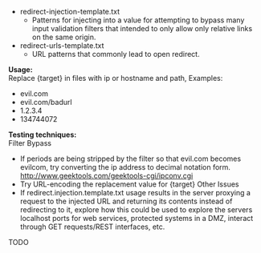* redirect-injection-template.txt
    * Patterns for injecting into a value for attempting to bypass many input validation filters that intended to only allow only relative links on the same origin.<br>
* redirect-urls-template.txt
    * URL patterns that commonly lead to open redirect. <br>

<b>Usage:</b> <br>
Replace {target} in files with ip or hostname and path, Examples: <br>
* evil.com <br>
* evil.com/badurl<br>
* 1.2.3.4 <br>
* 134744072<br>

<b>Testing techniques:</b><br>
Filter Bypass
* If periods are being stripped by the filter so that evil.com becomes evilcom, try converting the ip address to decimal notation form. 
http://www.geektools.com/geektools-cgi/ipconv.cgi
* Try URL-encoding the replacement value for {target}
Other Issues
* If redirect.injection.template.txt usage results in the server proxying a request to the injected URL and returning its contents instead of redirecting to it, explore how this could be used to explore the servers localhost ports for web services, protected systems in a DMZ, interact through GET requests/REST interfaces, etc. 

TODO
